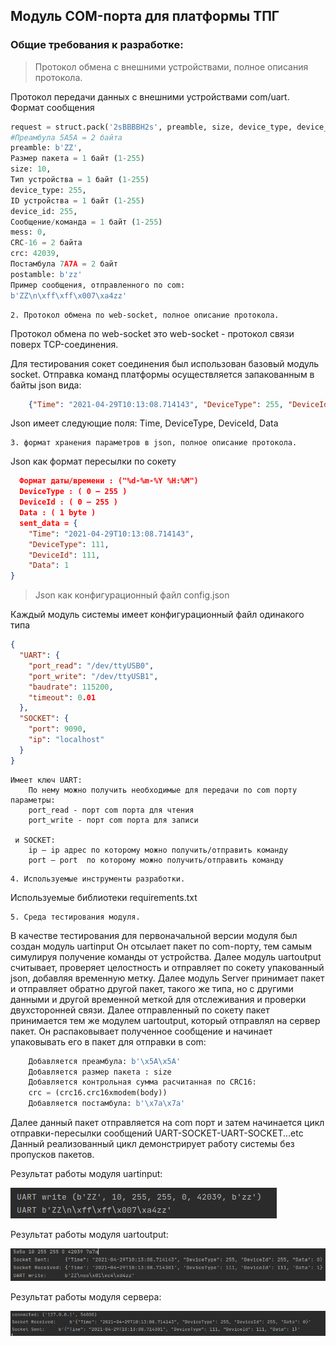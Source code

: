 ## Модуль COM-порта для платформы ТПГ
### Общие требования к разработке:
>  Протокол обмена с внешними устройствами, полное описания протокола.

Протокол передачи данных с внешними устройствами  com/uart.
Формат сообщения
```python
request = struct.pack('2sBBBBH2s', preamble, size, device_type, device_id, mess, crc, postamble)
#Преамбула 5A5A = 2 байта
preamble: b'ZZ',
Размер пакета = 1 байт (1-255)
size: 10, 
Тип устройства = 1 байт (1-255)
device_type: 255,
ID устройства = 1 байт (1-255)
device_id: 255,
Сообщение/команда = 1 байт (1-255)
mess: 0,
CRC-16 = 2 байта
crc: 42039, 
Постамбула 7A7A = 2 байт
postamble: b'zz'
Пример сообщения, отправленного по com:
b'ZZ\n\xff\xff\x007\xa4zz'
```

    2. Протокол обмена по web-socket, полное описание протокола.

Протокол обмена по web-socket это web-socket - протокол связи поверх TCP-соединения.

Для тестирования сокет соединения был использован базовый модуль socket.
Отправка команд платформы осуществляется запакованным в байты json вида:
```json
    {"Time": "2021-04-29T10:13:08.714143", "DeviceType": 255, "DeviceId": 255, "Data": 0}
```
Json имеет следующие поля:
	Time,
	DeviceType,
	DeviceId,
	Data

    3. формат хранения параметров в json, полное описание протокола.

Json как формат пересылки по сокету
```json
  Формат даты/времени : ("%d-%m-%Y %H:%M")
  DeviceType : ( 0 — 255 )
  DeviceId : ( 0 — 255 )
  Data : ( 1 byte )
  sent_data = {
    "Time": "2021-04-29T10:13:08.714143",
    "DeviceType": 111,
    "DeviceId": 111,
    "Data": 1
}
```

> Json как конфигурационный файл config.json

Каждый модуль системы имеет конфигурационный файл одинакого типа
```json
{
  "UART": {
    "port_read": "/dev/ttyUSB0",
    "port_write": "/dev/ttyUSB1",
    "baudrate": 115200,
    "timeout": 0.01
  },
  "SOCKET": {
    "port": 9090,
    "ip": "localhost"
  }
}
```
    Имеет ключ UART:
        По нему можно получить необходимые для передачи по com порту параметры:
        port_read - порт com порта для чтения
        port_write - порт com порта для записи

     и SOCKET:
        ip — ip адрес по которому можно получить/отправить команду
        port — port  по которому можно получить/отправить команду
>
    4. Используемые инструменты разработки.

Используемые библиотеки requirements.txt

    5. Среда тестирования модуля.
В качестве тестирования для первоначальной версии модуля был создан модуль uartinput
Он отсылает пакет по com-порту, тем самым симулируя получение команды от устройства.
Далее модуль uartoutput считывает, проверяет целостность и отправляет по сокету упакованный json, добавляя временную метку. 
Далее модуль Server принимает пакет и отправляет обратно другой пакет, такого же типа, но с другими данными и другой временной меткой для отслеживания и проверки двухсторонней связи.
Далее отправленный по сокету пакет принимается тем же модулем uartoutput, который отправлял на сервер пакет. Он распаковывает полученное сообщение и начинает упаковывать его в пакет для отправки в com: 
```python
    Добавляется преамбула: b'\x5A\x5A'
    Добавляется размер пакета : size
    Добавляется контрольная сумма расчитанная по CRC16:
    crc = (crc16.crc16xmodem(body))
    Добавляется постамбула: b'\x7a\x7a'
```

Далее данный пакет отправляется на com порт и затем начинается цикл отправки-пересылки сообщений UART-SOCKET-UART-SOCKET...etc
Данный реализованный цикл демонстрирует работу системы без пропусков пакетов.

Результат работы модуля uartinput:

![img.png](img.png)

Результат работы модуля uartoutput:

![img_1.png](img_1.png)

Результат работы модуля сервера:

![img_2.png](img_2.png)
